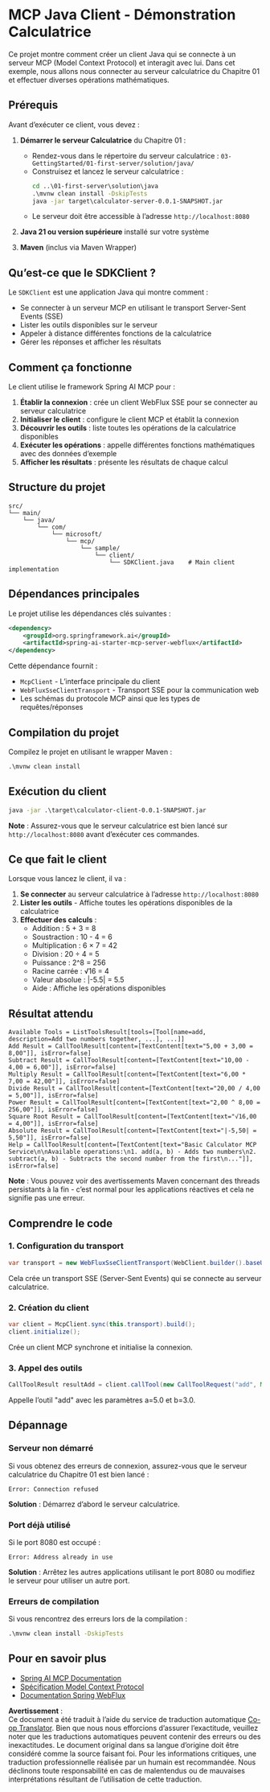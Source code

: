 <!--
CO_OP_TRANSLATOR_METADATA:
{
  "original_hash": "7074b9f4c8cd147c1c10f569d8508c82",
  "translation_date": "2025-07-13T18:29:59+00:00",
  "source_file": "03-GettingStarted/02-client/solution/java/README.md",
  "language_code": "fr"
}
-->
# MCP Java Client - Démonstration Calculatrice

Ce projet montre comment créer un client Java qui se connecte à un serveur MCP (Model Context Protocol) et interagit avec lui. Dans cet exemple, nous allons nous connecter au serveur calculatrice du Chapitre 01 et effectuer diverses opérations mathématiques.

## Prérequis

Avant d’exécuter ce client, vous devez :

1. **Démarrer le serveur Calculatrice** du Chapitre 01 :
   - Rendez-vous dans le répertoire du serveur calculatrice : `03-GettingStarted/01-first-server/solution/java/`
   - Construisez et lancez le serveur calculatrice :
     ```cmd
     cd ..\01-first-server\solution\java
     .\mvnw clean install -DskipTests
     java -jar target\calculator-server-0.0.1-SNAPSHOT.jar
     ```
   - Le serveur doit être accessible à l’adresse `http://localhost:8080`

2. **Java 21 ou version supérieure** installé sur votre système  
3. **Maven** (inclus via Maven Wrapper)

## Qu’est-ce que le SDKClient ?

Le `SDKClient` est une application Java qui montre comment :
- Se connecter à un serveur MCP en utilisant le transport Server-Sent Events (SSE)
- Lister les outils disponibles sur le serveur
- Appeler à distance différentes fonctions de la calculatrice
- Gérer les réponses et afficher les résultats

## Comment ça fonctionne

Le client utilise le framework Spring AI MCP pour :

1. **Établir la connexion** : crée un client WebFlux SSE pour se connecter au serveur calculatrice  
2. **Initialiser le client** : configure le client MCP et établit la connexion  
3. **Découvrir les outils** : liste toutes les opérations de la calculatrice disponibles  
4. **Exécuter les opérations** : appelle différentes fonctions mathématiques avec des données d’exemple  
5. **Afficher les résultats** : présente les résultats de chaque calcul

## Structure du projet

```
src/
└── main/
    └── java/
        └── com/
            └── microsoft/
                └── mcp/
                    └── sample/
                        └── client/
                            └── SDKClient.java    # Main client implementation
```

## Dépendances principales

Le projet utilise les dépendances clés suivantes :

```xml
<dependency>
    <groupId>org.springframework.ai</groupId>
    <artifactId>spring-ai-starter-mcp-server-webflux</artifactId>
</dependency>
```

Cette dépendance fournit :  
- `McpClient` - L’interface principale du client  
- `WebFluxSseClientTransport` - Transport SSE pour la communication web  
- Les schémas du protocole MCP ainsi que les types de requêtes/réponses

## Compilation du projet

Compilez le projet en utilisant le wrapper Maven :

```cmd
.\mvnw clean install
```

## Exécution du client

```cmd
java -jar .\target\calculator-client-0.0.1-SNAPSHOT.jar
```

**Note** : Assurez-vous que le serveur calculatrice est bien lancé sur `http://localhost:8080` avant d’exécuter ces commandes.

## Ce que fait le client

Lorsque vous lancez le client, il va :

1. **Se connecter** au serveur calculatrice à l’adresse `http://localhost:8080`  
2. **Lister les outils** - Affiche toutes les opérations disponibles de la calculatrice  
3. **Effectuer des calculs** :  
   - Addition : 5 + 3 = 8  
   - Soustraction : 10 - 4 = 6  
   - Multiplication : 6 × 7 = 42  
   - Division : 20 ÷ 4 = 5  
   - Puissance : 2^8 = 256  
   - Racine carrée : √16 = 4  
   - Valeur absolue : |-5.5| = 5.5  
   - Aide : Affiche les opérations disponibles

## Résultat attendu

```
Available Tools = ListToolsResult[tools=[Tool[name=add, description=Add two numbers together, ...], ...]]
Add Result = CallToolResult[content=[TextContent[text="5,00 + 3,00 = 8,00"]], isError=false]
Subtract Result = CallToolResult[content=[TextContent[text="10,00 - 4,00 = 6,00"]], isError=false]
Multiply Result = CallToolResult[content=[TextContent[text="6,00 * 7,00 = 42,00"]], isError=false]
Divide Result = CallToolResult[content=[TextContent[text="20,00 / 4,00 = 5,00"]], isError=false]
Power Result = CallToolResult[content=[TextContent[text="2,00 ^ 8,00 = 256,00"]], isError=false]
Square Root Result = CallToolResult[content=[TextContent[text="√16,00 = 4,00"]], isError=false]
Absolute Result = CallToolResult[content=[TextContent[text="|-5,50| = 5,50"]], isError=false]
Help = CallToolResult[content=[TextContent[text="Basic Calculator MCP Service\n\nAvailable operations:\n1. add(a, b) - Adds two numbers\n2. subtract(a, b) - Subtracts the second number from the first\n..."]], isError=false]
```

**Note** : Vous pouvez voir des avertissements Maven concernant des threads persistants à la fin - c’est normal pour les applications réactives et cela ne signifie pas une erreur.

## Comprendre le code

### 1. Configuration du transport  
```java
var transport = new WebFluxSseClientTransport(WebClient.builder().baseUrl("http://localhost:8080"));
```  
Cela crée un transport SSE (Server-Sent Events) qui se connecte au serveur calculatrice.

### 2. Création du client  
```java
var client = McpClient.sync(this.transport).build();
client.initialize();
```  
Crée un client MCP synchrone et initialise la connexion.

### 3. Appel des outils  
```java
CallToolResult resultAdd = client.callTool(new CallToolRequest("add", Map.of("a", 5.0, "b", 3.0)));
```  
Appelle l’outil "add" avec les paramètres a=5.0 et b=3.0.

## Dépannage

### Serveur non démarré  
Si vous obtenez des erreurs de connexion, assurez-vous que le serveur calculatrice du Chapitre 01 est bien lancé :  
```
Error: Connection refused
```  
**Solution** : Démarrez d’abord le serveur calculatrice.

### Port déjà utilisé  
Si le port 8080 est occupé :  
```
Error: Address already in use
```  
**Solution** : Arrêtez les autres applications utilisant le port 8080 ou modifiez le serveur pour utiliser un autre port.

### Erreurs de compilation  
Si vous rencontrez des erreurs lors de la compilation :  
```cmd
.\mvnw clean install -DskipTests
```

## Pour en savoir plus

- [Spring AI MCP Documentation](https://docs.spring.io/spring-ai/reference/api/mcp/)  
- [Spécification Model Context Protocol](https://modelcontextprotocol.io/)  
- [Documentation Spring WebFlux](https://docs.spring.io/spring-framework/docs/current/reference/html/web-reactive.html)

**Avertissement** :  
Ce document a été traduit à l’aide du service de traduction automatique [Co-op Translator](https://github.com/Azure/co-op-translator). Bien que nous nous efforcions d’assurer l’exactitude, veuillez noter que les traductions automatiques peuvent contenir des erreurs ou des inexactitudes. Le document original dans sa langue d’origine doit être considéré comme la source faisant foi. Pour les informations critiques, une traduction professionnelle réalisée par un humain est recommandée. Nous déclinons toute responsabilité en cas de malentendus ou de mauvaises interprétations résultant de l’utilisation de cette traduction.